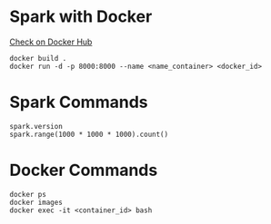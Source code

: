 # Spark with Docker
[Check on Docker Hub](https://hub.docker.com/r/apache/spark-py)

    docker build .
    docker run -d -p 8000:8000 --name <name_container> <docker_id>

# Spark Commands
    
    spark.version
    spark.range(1000 * 1000 * 1000).count()

# Docker Commands
    
    docker ps
    docker images
    docker exec -it <container_id> bash
